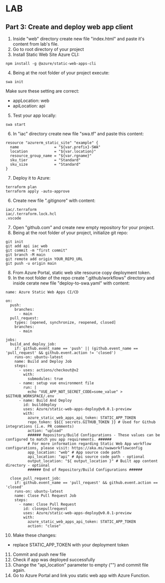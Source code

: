 # LAB

## Part 3: Create and deploy web app client

1. Inside "web" directory create new file "index.html" and paste it's content from lab's file.
2. Go to root directory of your project
3. Install Static Web Site Azure CLI:
```
npm install -g @azure/static-web-apps-cli 
```
4. Being at the root folder of your project execute:
```
swa init
```
Make sure these setting are correct:
- appLocation: web
- apiLocation: api
5. Test your app locally:
```
swa start
```
6. In "iac" directory create new file "swa.tf" and paste this content:
```
resource "azurerm_static_site" "example" {
  name                = "${var.prefix}-SWA"
  location            = "${var.location}"
  resource_group_name = "${var.rgname}"
  sku_tier            = "Standard"
  sku_size            = "Standard"
}
```
7. Deploy it to Azure:
```
terraform plan
terraform apply -auto-approve
```
6. Create new file ".gitignore" with content:
```
iac/.terraform
iac/.terraform.lock.hcl
.vscode
```
7. Open "github.com" and create new empty repository for your project.
8. Being at the root folder of your project, initialize git repo:
```
git init
git add api iac web
git commit -m "first commit"
git branch -M main
git remote add origin YOUR_REPO_URL
git push -u origin main
```
8. From Azure Portal, static web site resource copy deployment token.
9. In the root folder of the repo create ".github/workflows" directory and inside cerate new file "deploy-to-swa.yaml" with content:
```
name: Azure Static Web Apps CI/CD

on:
  push:
    branches:
      - main
  pull_request:
    types: [opened, synchronize, reopened, closed]
    branches:
      - main

jobs:
  build_and_deploy_job:
    if: github.event_name == 'push' || (github.event_name == 'pull_request' && github.event.action != 'closed')
    runs-on: ubuntu-latest
    name: Build and Deploy Job
    steps:
      - uses: actions/checkout@v2
        with:
          submodules: true
      - name: setup vue environment file
        run: |
          echo "VUE_APP_NOT_SECRET_CODE=some_value" >  $GITHUB_WORKSPACE/.env
      - name: Build And Deploy
        id: builddeploy
        uses: Azure/static-web-apps-deploy@v0.0.1-preview
        with:
          azure_static_web_apps_api_token: STATIC_APP_TOKEN
          repo_token: $${{ secrets.GITHUB_TOKEN }} # Used for Github integrations (i.e. PR comments)
          action: "upload"
          ###### Repository/Build Configurations - These values can be configured to match you app requirements. ######
          # For more information regarding Static Web App workflow configurations, please visit: https://aka.ms/swaworkflowconfig
          app_location: "web" # App source code path
          api_location: "api" # Api source code path - optional
          output_location: "${ output_location }" # Built app content directory - optional
          ###### End of Repository/Build Configurations ######

  close_pull_request_job:
    if: github.event_name == 'pull_request' && github.event.action == 'closed'
    runs-on: ubuntu-latest
    name: Close Pull Request Job
    steps:
      - name: Close Pull Request
        id: closepullrequest
        uses: Azure/static-web-apps-deploy@v0.0.1-preview
        with:
          azure_static_web_apps_api_token: STATIC_APP_TOKEN
          action: "close"

```
10. Make these changes:
- replace STATIC_APP_TOKEN with your deployment token
11. Commit and push new file
12. Check if app was deployed successfully
13. Change the "api_location" parameter to empty ("") and commit file again.
14. Go to Azure Portal and link you static web app with Azure Function.